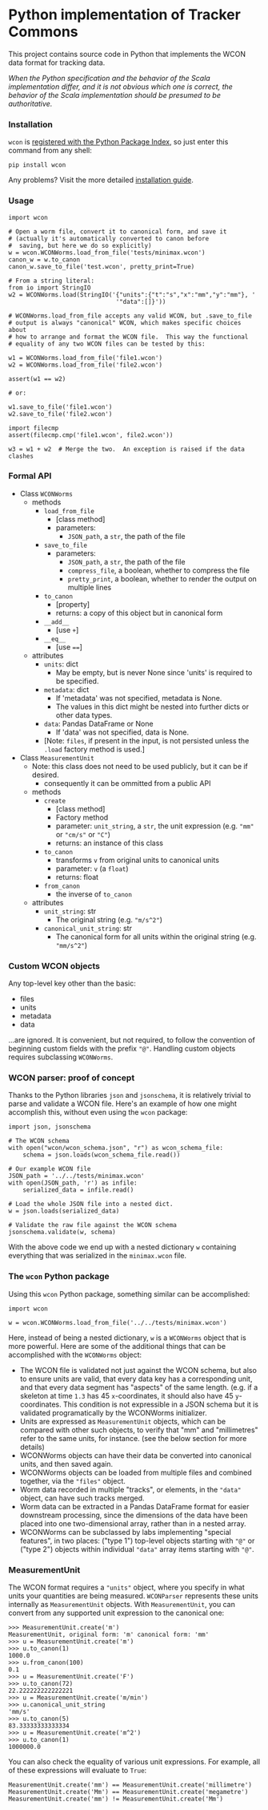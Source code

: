 # Python implementation of Tracker Commons

This project contains source code in Python that implements the WCON data format for tracking data.

*When the Python specification and the behavior of the Scala implementation differ, and it is not obvious which one is correct, the behavior of the Scala implementation should be presumed to be authoritative.*

### Installation

`wcon` is [registered with the Python Package Index](https://pypi.python.org/pypi/wcon/), so just enter this command from any shell:

```
pip install wcon
```

Any problems?  Visit the more detailed [installation guide](INSTALL.md).

### Usage

```
import wcon

# Open a worm file, convert it to canonical form, and save it
# (actually it's automatically converted to canon before 
#  saving, but here we do so explicitly)
w = wcon.WCONWorms.load_from_file('tests/minimax.wcon')
canon_w = w.to_canon
canon_w.save_to_file('test.wcon', pretty_print=True)

# From a string literal:
from io import StringIO
w2 = WCONWorms.load(StringIO('{"units":{"t":"s","x":"mm","y":"mm"}, '
                              '"data":[]}'))

# WCONWorms.load_from_file accepts any valid WCON, but .save_to_file 
# output is always "canonical" WCON, which makes specific choices about 
# how to arrange and format the WCON file.  This way the functional 
# equality of any two WCON files can be tested by this:

w1 = WCONWorms.load_from_file('file1.wcon')
w2 = WCONWorms.load_from_file('file2.wcon')

assert(w1 == w2)

# or:

w1.save_to_file('file1.wcon')
w2.save_to_file('file2.wcon')

import filecmp
assert(filecmp.cmp('file1.wcon', file2.wcon'))

w3 = w1 + w2  # Merge the two.  An exception is raised if the data clashes
```

### Formal API

- Class `WCONWorms`
  - methods
    - `load_from_file`
      - [class method]
      - parameters:
        - `JSON_path`, a `str`, the path of the file
    - `save_to_file`
      - parameters:
        - `JSON_path`, a `str`, the path of the file
        - `compress_file`, a boolean, whether to compress the file
        - `pretty_print`, a boolean, whether to render the output on multiple lines
    - `to_canon`
      - [property]
      - returns: a copy of this object but in canonical form
    - `__add__`
      - [use `+`]
    - `__eq__`
      - [use `==`]
  - attributes
    - `units`: dict
        - May be empty, but is never None since 'units' is required 
        to be specified.
    - `metadata`: dict
        - If 'metadata' was not specified, metadata is None.
        - The values in this dict might be nested into further dicts or other
        data types.
    - `data`: Pandas DataFrame or None
        - If 'data' was not specified, data is None.
    - [Note: `files`, if present in the input, is not persisted unless the `.load`
           factory method is used.]
- Class `MeasurementUnit`
  - Note: this class does not need to be used publicly, but it can be if desired.
    - consequently it can be ommitted from a public API
  - methods
    - `create`
      - [class method]
      - Factory method
      - parameter: `unit_string`, a `str`, the unit expression (e.g. `"mm"` or `"cm/s"` or `"C"`)
      - returns: an instance of this class
    - `to_canon`
      - transforms `v` from original units to canonical units
      - parameter: `v` (a `float`)
      - returns: float
    - `from_canon`
      - the inverse of `to_canon`
  - attributes
    - `unit_string`: str
      - The original string (e.g. `"m/s^2"`)
    - `canonical_unit_string`: str
      - The canonical form for all units within the original string (e.g. `"mm/s^2"`)

### Custom WCON objects

Any top-level key other than the basic:

- files
- units
- metadata
- data

...are ignored.  It is convenient, but not required, to follow the convention of beginning custom fields with the prefix `"@"`.  Handling custom objects requires subclassing `WCONWorms`.


### WCON parser: proof of concept

Thanks to the Python libraries `json` and `jsonschema`, it is relatively trivial to parse and validate a WCON file.  Here's an example of how one might accomplish this, without even using the `wcon` package:

    import json, jsonschema
    
    # The WCON schema
    with open("wcon/wcon_schema.json", "r") as wcon_schema_file:
    	schema = json.loads(wcon_schema_file.read())
    
    # Our example WCON file
    JSON_path = '../../tests/minimax.wcon'
    with open(JSON_path, 'r') as infile:
    	serialized_data = infile.read()
    
    # Load the whole JSON file into a nested dict.
    w = json.loads(serialized_data)
    
    # Validate the raw file against the WCON schema
    jsonschema.validate(w, schema)

With the above code we end up with a nested dictionary `w` containing everything that was serialized in the `minimax.wcon` file.

### The `wcon` Python package

Using this `wcon` Python package, something similar can be accomplished:

    import wcon

    w = wcon.WCONWorms.load_from_file('../../tests/minimax.wcon')

Here, instead of being a nested dictionary, `w` is a `WCONWorms` object that is more powerful.  Here are some of the additional things that can be accomplished with the `WCONWorms` object:

- The WCON file is validated not just against the WCON schema, but also to ensure units are valid, that every data key has a corresponding unit, and that every data segment has "aspects" of the same length.  (e.g. if a skeleton at time `1.3` has 45 `x`-coordinates, it should also have 45 `y`-coordinates.  This condition is not expressible in a JSON schema but it is validated programatically by the WCONWorms initializer.
- Units are expressed as `MeasurementUnit` objects, which can be compared with other such objects, to verify that "mm" and "millimetres" refer to the same units, for instance.  (see the below section for more details)
- WCONWorms objects can have their data be converted into canonical units, and then saved again.
- WCONWorms objects can be loaded from multiple files and combined together, via the `"files"` object.
- Worm data recorded in multiple "tracks", or elements, in the `"data"` object, can have such tracks merged.
- Worm data can be extracted in a Pandas DataFrame format for easier downstream processing, since the dimensions of the data have been placed into one two-dimensional array, rather than in a nested array.
- WCONWorms can be subclassed by labs implementing "special features", in two places: ("type 1") top-level objects starting with `"@"` or ("type 2") objects within individual `"data"` array items starting with `"@"`.


### MeasurementUnit

The WCON format requires a `"units"` object, where you specify in what units your quantities are being measured.  `WCONParser` represents these units internally as `MeasurementUnit` objects. With `MeasurementUnit`, you can convert from any supported unit expression to the canonical one: 

    >>> MeasurementUnit.create('m')
    MeasurementUnit, original form: 'm' canonical form: 'mm'
    >>> u = MeasurementUnit.create('m')
    >>> u.to_canon(1)
    1000.0
    >>> u.from_canon(100)
    0.1
    >>> u = MeasurementUnit.create('F')
    >>> u.to_canon(72)
    22.222222222222221
    >>> u = MeasurementUnit.create('m/min')
    >>> u.canonical_unit_string
    'mm/s'
    >>> u.to_canon(5)
    83.33333333333334
    >>> u = MeasurementUnit.create('m^2')
    >>> u.to_canon(1)
    1000000.0
    
You can also check the equality of various unit expressions.  For example, all of these expressions will evaluate to `True`:

    MeasurementUnit.create('mm') == MeasurementUnit.create('millimetre')
    MeasurementUnit.create('Mm') == MeasurementUnit.create('megametre')
    MeasurementUnit.create('mm') != MeasurementUnit.create('Mm')
  
